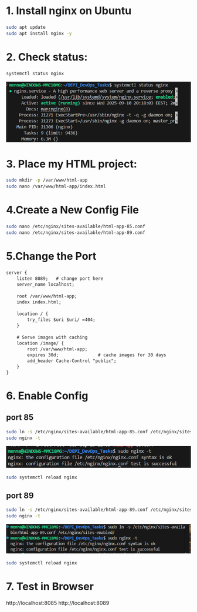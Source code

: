 # 1. Install nginx on Ubuntu
```bash
sudo apt update
sudo apt install nginx -y 
```
# 2. Check status:
```bash
systemctl status nginx
```
![as we see it is active and running](image.png)

# 3. Place my HTML project:
```bash
sudo mkdir -p /var/www/html-app
sudo nano /var/www/html-app/index.html
```

# 4.Create a New Config File
```bash
sudo nano /etc/nginx/sites-available/html-app-85.conf
sudo nano /etc/nginx/sites-available/html-app-89.conf
```
# 5.Change the Port
```nginx
server {
    listen 8089;   # change port here
    server_name localhost;

    root /var/www/html-app;
    index index.html;

    location / {
        try_files $uri $uri/ =404;
    }

    # Serve images with caching
    location /image/ {
        root /var/www/html-app;   
        expires 30d;               # cache images for 30 days
        add_header Cache-Control "public";
    }
}

```
# 6. Enable Config
## port 85
```bash
sudo ln -s /etc/nginx/sites-available/html-app-85.conf /etc/nginx/sites-enabled/
sudo nginx -t
```
![](image-1.png)
```bash
sudo systemctl reload nginx
```
## port 89
```bash
sudo ln -s /etc/nginx/sites-available/html-app-89.conf /etc/nginx/sites-enabled/
sudo nginx -t
```
![](image-2.png)
```bash
sudo systemctl reload nginx
```
# 7. Test in Browser
http://localhost:8085
http://localhost:8089
